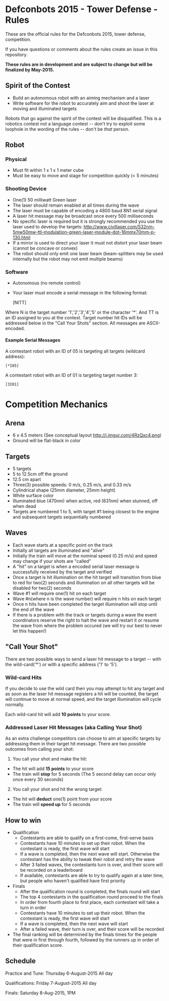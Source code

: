 # Defconbots 2015 - Tower Defense - Rules

These are the official rules for the Defconbots 2015, tower defense, competition.

If you have questions or comments about the rules create an issue in this repository.

**These rules are in development and are subject to change but will be finalized by May-2015.**

## Spirit of the Contest

 * Build an autonomous robot with an aiming mechanism and a laser
 * Write software for the robot to accurately aim and shoot the laser at moving and illuminated targets

Robots that go against the spirit of the contest will be disqualified. This is a robotics contest not a language contest -- don't try to exploit some loophole in the wording of the rules -- don't be *that* person.

## Robot

### Physical

 * Must fit within 1 x 1 x 1 meter cube
 * Must be easy to move and stage for competition quickly (< 5 minutes)

### Shooting Device

 * One(1) 50 milliwatt Green laser
 * The laser should remain enabled at all times during the wave
 * The laser must be capable of encoding a 4800 baud 8N1 serial signal
 * A laser hit message may be broadcast once every 500 milliseconds
 * No specific laser is required but it is strongly recommended you use the laser used to develop the targets: http://www.civillaser.com/532nm-5mw50mw-ttl-modulation-green-laser-module-dot-16mmx70mm-p-130.html
 * If a mirror is used to direct your laser it must not distort your laser beam (cannot be concave or convex)
 * The robot should only emit one laser beam (beam-splitters may be used internally but the robot may not emit multiple beams)

### Software

 * Autonomous (no remote control)
 * Your laser must encode a serial message in the following format:

    [NITT]

Where N is the target number '1','2','3','4','5' or the character '*'. And TT is an ID assigned to you at the contest. Target number hit IDs will be addressed below in the "Call Your Shots" section. All messages are ASCII-encoded.

#### Example Serial Messages

A contestant robot with an ID of 05 is targeting all targets (wildcard address):

    [*I05]

A contestant robot with an ID of 01 is targeting target number 3:

    [3I01]

# Competition Mechanics

## Arena
 
 * 6 x 4.5 meters (See conceptual layout http://i.imgur.com/4RzQxc4.png)
 * Ground will be flat-black in color

## Targets

 * 5 targets
 * 5 to 12.5cm off the ground
 * 12.5 cm apart
 * Three(3) possible speeds: 0 m/s, 0.25 m/s, and 0.33 m/s
 * Cylindrical shape (25mm diameter, 25mm height)
 * White surface color
 * Illuminated blue (470nm) when active, red (631nm) when stunned, off when dead
 * Targets are numbered 1 to 5, with target #1 being closest to the engine and subsequent targets sequentially numbered

## Waves

 * Each wave starts at a specific point on the track
 * Initially all targets are illuminated and "alive"
 * Initially the train will move at the nominal speed (0.25 m/s) and speed may change if your shots are "called"
 * A "hit" on a target is when a encoded serial laser message is successfully received by the target and verified
 * Once a target is hit illumination on the hit target will transition from blue to red for two(2) seconds and illumination on all other targets will be disabled for two(2) seconds
 * Wave #1 will require one(1) hit on each target
 * Wave #n(where n is the wave number) will require n hits on each target
 * Once n hits have been completed the target illumination will stop until the end of the wave
 * If there is a problem with the track or targets during a wave the event coordinators reserve the right to halt the wave and restart it or resume the wave from where the problem occured (we will try our best to never let this happen!)

## "Call Your Shot"

There are two possible ways to send a laser hit message to a target -- with the wild-card('*') or with a specific address ('1' to '5').

### Wild-card Hits

If you decide to use the wild card then you may attempt to hit any target and as soon as the laser hit message registers a hit will be counted, the target will continue to move at normal speed, and the target illumination will cycle normally.

Each wild-card hit will add **10 points** to your score.

### Addressed Laser Hit Messages (aka Calling Your Shot)

As an extra challenge competitors can choose to aim at specific targets by addressing them in their target hit message. There are two possible outcomes from calling your shot:

 1. You call your shot and make the hit:
   * The hit will add **15 points** to your score
   * The train will **stop** for 5 seconds (The 5 second delay can occur only once every 30 seconds)
 2. You call your shot and hit the wrong target:
   * The hit will **deduct** one(1) point from your score
   * The train will **speed up** for 5 seconds

## How to win

 * Qualification
   * Contestants are able to qualify on a first-come, first-serve basis
   * Contestants have 10 minutes to set up their robot. When the contestant is ready, the first wave will start
   * If a wave is completed, then the next wave will start. Otherwise the contestant has the ability to tweak their robot and retry the wave
   * After 3 failed waves, the contestants turn is over, and their score will be recorded on a leaderboard
   * If available, contestants are able to try to qualify again at a later time, but people who haven't qualified have first priority
 * Finals
   * After the qualification round is completed, the finals round will start
   * The top 4 contestants in the qualification round proceed to the finals
   * In order from fourth place to first place, each contestant will take a turn in order
   * Contestants have 10 minutes to set up their robot. When the contestant is ready, the first wave will start
   * If a wave is completed, then the next wave will start
   * After a failed wave, their turn is over, and their score will be recorded
 * The final ranking will be determined by the finals times for the people that were in first through fourth, followed by the runners up in order of their qualification score.

## Schedule

Practice and Tune: Thursday 6-August-2015 All day

Qualifications: Friday 7-August-2015 All day

Finals: Saturday 8-Aug-2015, 1PM
